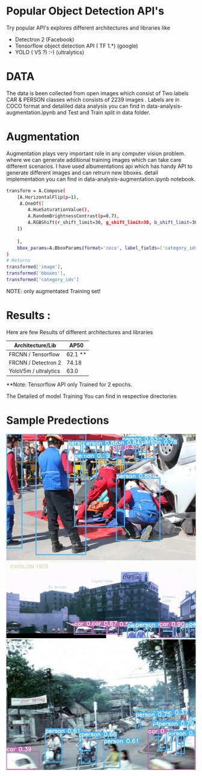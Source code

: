 # Popular Object Detection API's
Try popular API's explores different architectures and libraries like
 - Detectron 2  (Facebook)
- Tensorflow object detection API ( TF 1.*)  (google)
 -  YOLO ( V5 ?) :-) (ultralytics)

# DATA
The data is been collected from open images which consist of Two labels CAR & PERSON classes
which consists of 2239 images .
Labels are in COCO format and detaliled data analysis you can find in  data-analysis-augmentation.ipynb
and Test and Train split in data folder.

# Augmentation
Augmentation plays very important role in any computer vision problem. where we can generate additional 
training images which can take care different scenarios.
I have used albumentations api which has handy API to generate different images and can retrurn new bboxes.
detail implementation you can find in data-analysis-augmentation.ipynb notebook.

```sh
transform = A.Compose(
    [A.HorizontalFlip(p=1),
     A.OneOf([
        A.HueSaturationValue(),
        A.RandomBrightnessContrast(p=0.7),
        A.RGBShift(r_shift_limit=30, g_shift_limit=30, b_shift_limit=30, p=0.3),
    ])
    
    ],
    bbox_params=A.BboxParams(format='coco', label_fields=['category_ids']),
)
# Returns 
transformed['image'],
transformed['bboxes'],
transformed['category_ids']
```
NOTE:  only augmentated Training set!

# Results :
Here are few Results of different architectures and libraries

| Architecture/Lib | AP50 |
| ------ | ------ |
| FRCNN / Tensorflow | 62.1 ** |
| FRCNN / Detectron 2 | 74.18 |
| YoloV5m / ultralytics  | 63.0 |

**Note: Tensorflow API only Trained for 2 epochs.

The Detailed of model Training You can find in respective directories 

# Sample Predections
![plot](./data/predictions/image_000000003.jpg)
![plot](./data/predictions/image_000000012.jpg)
![plot](./data/predictions/image_000000016.jpg)

